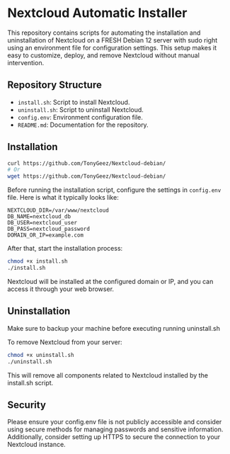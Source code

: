# Nextcloud Automatic Installer

This repository contains scripts for automating the installation and uninstallation of Nextcloud on a FRESH Debian 12 server with sudo right using an environment file for configuration settings. This setup makes it easy to customize, deploy, and remove Nextcloud without manual intervention.

## Repository Structure

- `install.sh`: Script to install Nextcloud.
- `uninstall.sh`: Script to uninstall Nextcloud.
- `config.env`: Environment configuration file.
- `README.md`: Documentation for the repository.

## Installation
```bash
curl https://github.com/TonyGeez/Nextcloud-debian/
# Or
wget https://github.com/TonyGeez/Nextcloud-debian/
```

Before running the installation script, configure the settings in `config.env` file. Here is what it typically looks like:

```env
NEXTCLOUD_DIR=/var/www/nextcloud
DB_NAME=nextcloud_db
DB_USER=nextcloud_user
DB_PASS=nextcloud_password
DOMAIN_OR_IP=example.com
```
After that, start the installation process:
```bash
chmod +x install.sh
./install.sh
```

Nextcloud will be installed at the configured domain or IP, and you can access it through your web browser.


## Uninstallation
Make sure to backup your machine before executing running uninstall.sh

To remove Nextcloud from your server:

```bash
chmod +x uninstall.sh
./uninstall.sh
```

This will remove all components related to Nextcloud installed by the install.sh script.

## Security
Please ensure your config.env file is not publicly accessible and consider using secure methods for managing passwords and sensitive information. Additionally, consider setting up HTTPS to secure the connection to your Nextcloud instance.


